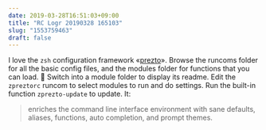```yaml
---
date: 2019-03-28T16:51:03+09:00
title: "RC Logr 20190328 165103"
slug: "1553759463"
draft: false
---
```


I love the `zsh` configuration framework «[prezto](https://github.com/sorin-ionescu/prezto)». Browse the runcoms folder for all the basic config files, and the modules folder for functions that you can load. 🤠 Switch into a module folder to display its readme. Edit the `zpreztorc` runcom to select modules to run and do settings. Run the built-in function `zprezto-update` to update. It: 

> enriches the command line interface environment with sane defaults, aliases, functions, auto completion, and prompt themes.
